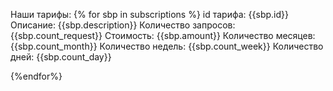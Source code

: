Наши тарифы:
{% for sbp in subscriptions %}
id тарифа: {{sbp.id}}
Описание: {{sbp.description}}
Количество запросов: {{sbp.count_request}}
Стоимость: {{sbp.amount}}
Количество месяцев: {{sbp.count_month}}
Количество недель: {{sbp.count_week}}
Количество дней: {{sbp.count_day}}

{%endfor%}

